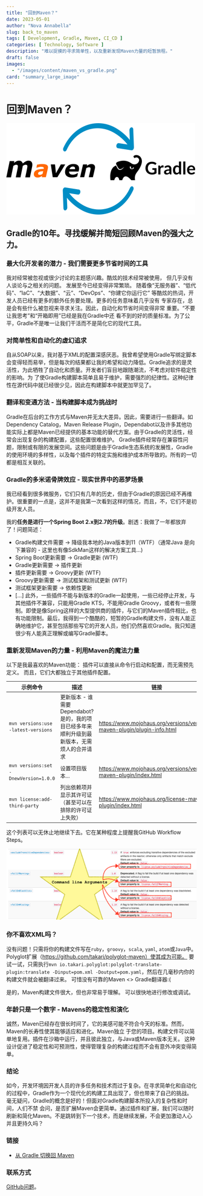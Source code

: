 ```yaml
---
title: "回到Maven？"
date: 2023-05-01
author: "Nova Annabella"
slug: back_to_maven
tags: [ Development, Gradle, Maven, CI_CD ]
categories: [ Technology, Software ]
description: "难以捉摸的寻求简单性，以及重新发现Maven力量的短暂旅程。"
draft: false
images:
  - "/images/content/maven_vs_gradle.png"
card: "summary_large_image"
---
```



# 回到Maven？

[![maven_vs_gradle](/images/content/maven_vs_gradle.png)](https://phauer.com/2018/moving-back-from-gradle-to-maven/)

## Gradle的10年。寻找缓解并简短回顾Maven的强大之力。



### 最大化开发者的潜力 - 我们需要更多节省时间的工具

我对经常被忽视或很少讨论的主题感兴趣。酷炫的技术经常被使用， 但几乎没有人谈论与之相关的问题。 发展至今已经变得非常繁琐。 随着像“无服务器”、“低代码”、“IaC”、“大数据”、“云”、“DevOps”、“你建它你运行它”
等酷炫的热词，开发人员已经有更多的额外任务要处理。更多的任务意味着几乎没有 专家存在，总是会有些什么被忽视来寻求关注。因此，自动化和节省时间变得非常 重要。“不要让我思考”和“开箱即用”已经是我在Gradle中还
看不到的好的质量标准。为了公平，Gradle不是唯一让我们干活而不是简化它的现代工具。

### 对简单性和自动化的虚幻追求

自从SOAP以来，我对基于XML的配置深感厌恶。我曾希望使用Gradle写绑定脚本会变得轻而易举，但是每次的结果都让我的希望和动力降低。Gradle追求的是灵活性，为此牺牲了自动化和质量。开发者们盲目地跟随潮流，不考虑对软件稳定性的影响。为
了使Gradle构建脚本简单且易于维护，需要强烈的纪律性。这种纪律性在源代码中就已经很少见，因此在构建脚本中就更加罕见了。

### 翻译和变通方法 - 当构建脚本成为挑战时

Gradle在后台的工作方式与Maven并无太大差异。因此，需要进行一些翻译。如Dependency Catalog，Maven Release
Plugin，Dependabot以及许多其他功能实际上都是Maven已经提供的基本功能的替代方案。由于Gradle的灵活性，经常会出现复杂的构建配置，这些配置很难维护。
Gradle插件经常存在兼容性问题，限制或有限的发展空间。这些问题是由于Gradle生态系统的发展性，Gradle的使用环境的多样性，以及每个插件的特定实施和维护成本所导致的。所有的一切都是相互关联的。

### Gradle的多米诺骨牌效应 - 现实世界中的恶梦场景

我已经看到很多微服务，它们只有几年的历史，但由于Gradle的原因已经不再维护。很重要的一点是，这并不是我第一次看到这样的情况，而且，不，它们不是初级开发人员。

我的**任务是进行一个Spring Boot 2.x到2.7的升级**。剧透：我做了一年都放弃了！问题简述：

* Gradle构建文件需要 -> 降级我本地的Java版本到11（WTF）（通常Java
  是向下兼容的 - 这里也有像SdkMan这样的解决方案工具...)
* Spring Boot更新需要 -> Gradle更新 (WTF)
* Gradle更新需要 -> 插件更新
* 插件更新需要 -> Groovy更新 (WTF)
* Groovy更新需要 -> 测试框架和测试更新 (WTF)
* 测试框架更新需要 -> 依赖性更新
* \[...\]
  此外，一些插件不能与新版本的Gradle一起使用，一些已经停止开发，与其他插件不兼容，只能用Gradle KTS，不能用Gradle Groovy，或者有一些限制。即使是像Spring这样的大型提供商的插件，与它们的Maven插件相比，也有功能限制。最后，我得到一个酷酷的，短暂的Gradle构建文件，没有人能正确地维护它，甚至包括那些写它的开发人员，他们仍然喜欢Gradle。我只知道很少有人能真正理解或编写Gradle脚本。

### 重新发现Maven的力量 - 利用Maven的魔法力量

以下是我最喜欢的Maven功能：
插件可以直接从命令行启动和配置，而无需预先定义。
而且，它们大都独立于其他插件配置。

| 示例命令                        | 描述                                                                                                                                                    | 链接                                                                     | 
|--------------------------------|---------------------------------------------------------------------------------------------------------------------------------------------------------|--------------------------------------------------------------------------|
| `mvn versions:use -latest-versions`   | 更新版本 - 谁需要Dependabot? 是的，我的项目已经多年来顺利升级到最新版本，无需烦人的合并请求 | https://www.mojohaus.org/versions/versions-maven-plugin/plugin-info.html |
| `mvn versions:set -DnewVersion=1.0.0` | 设置项目版本...                                                                                                                                         | https://www.mojohaus.org/versions/versions-maven-plugin/index.html       |
| `mvn license:add-third-party`         | 列出依赖项并显示其许可证（甚至可以在排除的许可证上失败）                                                                                                 | https://www.mojohaus.org/license-maven-plugin/index.html                | 

这个列表可以无休止地继续下去。它在某种程度上提醒我GitHub Workflow Steps。

![maven_plugin_command_line_args](/images/content/maven_plugin_command_line_args.png)


### 你不喜欢XML吗？

没有问题！只需将你的构建文件写在`ruby`，`groovy`，`scala`, `yaml`, `atom`或`Java`中。 Polyglot扩展（https://github.com/takari/polyglot-maven）使其成为可能。 要试一试，只需执行`mvn io.takari.polyglot:polyglot-translate-plugin:translate -Dinput=pom.xml -Doutput=pom.yaml`，然后在几毫秒内你的构建文件就会被翻译过来。 可惜没有可靠的Maven <> Gradle翻译器:(

是的，Maven构建文件很大，但也非常易于理解。 可以很快地进行修改或调试。

### 年龄只是一个数字 - Mavens的稳定性和演化

诚然，Maven已经存在很长时间了，它的美感可能不符合今天的标准。然而， Maven的长寿性使其能够适应和进化。Maven独立 于您的项目。构建文件可以简单地复用。插件在沙箱中运行，并且彼此独立，与Java或Maven版本无关。
这种设计促进了稳定性和可预测性，使得管理复杂的构建过程而不会有意外冲突变得简单。

### 结论

如今，开发环境因开发人员的许多任务和技术而过于复杂。在寻求简单化和自动化的过程中，Gradle作为一个现代化的构建工具出现了，但也带来了自己的挑战。毫无疑问，Gradle的概念是好的！但面对Gradle构建脚本所投入的复杂性和时间，人们不禁
会问，是否扩展Maven会更简单。通过插件和扩展，我们可以随时刷新和简化Maven。不是跳转到下一个技术，而是继续发展，不会更加激动人心并且更持久吗？

### 链接

* [从 Gradle 切换回 Maven](https://phauer.com/2018/moving-back-from-gradle-to-maven/)

### 联系方式

[GitHub问题](https://github.com/NovaAnnabella/the_unspoken/issues/new/choose)。

